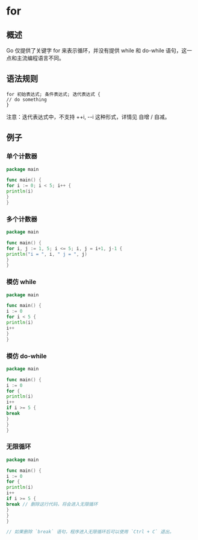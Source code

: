 # for

## 概述

Go 仅提供了关键字 for 来表示循环，并没有提供 while 和 do-while 语句，这一点和主流编程语言不同。

## 语法规则

```
for 初始表达式; 条件表达式; 迭代表达式 {
// do something
}
```

注意：迭代表达式中，不支持 ++i, --i 这种形式，详情见 自增 / 自减。

## 例子

### 单个计数器

<div class="run"></div>

```go
package main

func main() {
for i := 0; i < 5; i++ {
println(i)
}
}
```

### 多个计数器

<div class="run"></div>

```go
package main

func main() {
for i, j := 1, 5; i <= 5; i, j = i+1, j-1 {
println("i = ", i, " j = ", j)
}
}
```

### 模仿 while

<div class="run"></div>

```go
package main

func main() {
i := 0
for i < 5 {
println(i)
i++
}
}
```

### 模仿 do-while

<div class="run"></div>

```go
package main

func main() {
i := 0
for {
println(i)
i++
if i >= 5 {
break
}
}
}
```

### 无限循环

<div class="run"></div>

```go
package main

func main() {
i := 0
for {
println(i)
i++
if i >= 5 {
break // 删除这行代码，将会进入无限循环
}
}
}

// 如果删除 `break` 语句，程序进入无限循环后可以使用 `Ctrl + C` 退出。
```
